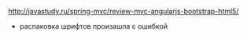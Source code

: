 http://javastudy.ru/spring-mvc/review-mvc-angularjs-bootstrap-html5/

- распаковка шрифтов произашла с ошибкой